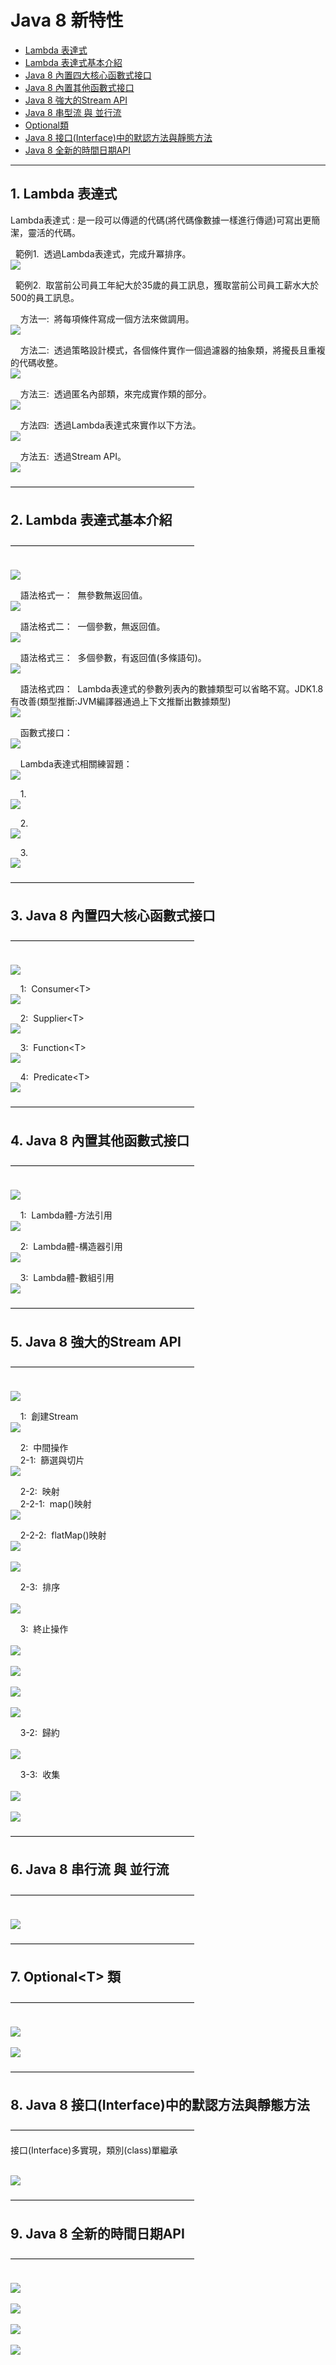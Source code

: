 Java 8 新特性
==================
*   [Lambda 表達式](#ch01)
*   [Lambda 表達式基本介紹](#ch02)
*   [Java 8 內置四大核心函數式接口](#ch03)
*   [Java 8 內置其他函數式接口](#ch04)
*   [Java 8 強大的Stream API](#ch05)
*   [Java 8 串型流 與 並行流](#ch06)
*   [Optional<T>類](#ch07)
*   [Java 8 接口(Interface)中的默認方法與靜態方法](#ch08)
*   [Java 8 全新的時間日期API](#ch09)


* * *
<h2 id="ch01">1. Lambda 表達式</h2>

Lambda表達式 : 是一段可以傳遞的代碼(將代碼像數據一樣進行傳遞)可寫出更簡潔，靈活的代碼。

&nbsp;&nbsp;範例1.&nbsp;&nbsp;透過Lambda表達式，完成升冪排序。
<br>![](img/img01.png)<br>

&nbsp;&nbsp;範例2.&nbsp;&nbsp;取當前公司員工年紀大於35歲的員工訊息，獲取當前公司員工薪水大於500的員工訊息。

&nbsp;&nbsp;&nbsp;&nbsp;方法一:&nbsp;&nbsp;將每項條件寫成一個方法來做調用。
<br>![](img/img02.png)<br>

&nbsp;&nbsp;&nbsp;&nbsp;方法二:&nbsp;&nbsp;透過策略設計模式，各個條件實作一個過濾器的抽象類，將攏長且重複的代碼收整。
<br>![](img/img03.png)<br>

&nbsp;&nbsp;&nbsp;&nbsp;方法三:&nbsp;&nbsp;透過匿名內部類，來完成實作類的部分。
<br>![](img/img04.png)<br>

&nbsp;&nbsp;&nbsp;&nbsp;方法四:&nbsp;&nbsp;透過Lambda表達式來實作以下方法。
<br>![](img/img05.png)<br>

&nbsp;&nbsp;&nbsp;&nbsp;方法五:&nbsp;&nbsp;透過Stream API。
<br>![](img/img06.png)<br>

—————————————————————
<h2 id="ch02">2. Lambda 表達式基本介紹</h2>
—————————————————————

<br>![](img/img07.png)<br>

&nbsp;&nbsp;&nbsp;&nbsp;語法格式一：&nbsp;&nbsp;無參數無返回值。
<br>![](img/img08.png)<br>

&nbsp;&nbsp;&nbsp;&nbsp;語法格式二：&nbsp;&nbsp;一個參數，無返回值。
<br>![](img/img09.png)<br>

&nbsp;&nbsp;&nbsp;&nbsp;語法格式三：&nbsp;&nbsp;多個參數，有返回值(多條語句)。
<br>![](img/img10.png)<br>

&nbsp;&nbsp;&nbsp;&nbsp;語法格式四：&nbsp;&nbsp;Lambda表達式的參數列表內的數據類型可以省略不寫。JDK1.8有改善(類型推斷:JVM編譯器通過上下文推斷出數據類型)
<br>![](img/img11.png)<br>

&nbsp;&nbsp;&nbsp;&nbsp;函數式接口：&nbsp;&nbsp;
<br>![](img/img12.png)<br>

&nbsp;&nbsp;&nbsp;&nbsp;Lambda表達式相關練習題：&nbsp;&nbsp;
<br>![](img/img13.png)<br>

&nbsp;&nbsp;&nbsp;&nbsp;1.&nbsp;&nbsp;
<br>![](img/img14.png)<br>

&nbsp;&nbsp;&nbsp;&nbsp;2.&nbsp;&nbsp;
<br>![](img/img15.png)<br>

&nbsp;&nbsp;&nbsp;&nbsp;3.&nbsp;&nbsp;
<br>![](img/img16.png)<br>

—————————————————————
<h2 id="ch03">3. Java 8 內置四大核心函數式接口</h2>
—————————————————————

<br>![](img/img17.png)<br>

&nbsp;&nbsp;&nbsp;&nbsp;1:&nbsp;&nbsp;Consumer&lt;T&gt;
<br>![](img/img18.png)<br>

&nbsp;&nbsp;&nbsp;&nbsp;2:&nbsp;&nbsp;Supplier&lt;T&gt;
<br>![](img/img19.png)<br>

&nbsp;&nbsp;&nbsp;&nbsp;3:&nbsp;&nbsp;Function&lt;T&gt;
<br>![](img/img20.png)<br>

&nbsp;&nbsp;&nbsp;&nbsp;4:&nbsp;&nbsp;Predicate&lt;T&gt;
<br>![](img/img21.png)<br>

—————————————————————
<h2 id="ch04">4. Java 8 內置其他函數式接口</h2>
—————————————————————

<br>![](img/img22.png)<br>

&nbsp;&nbsp;&nbsp;&nbsp;1:&nbsp;&nbsp;Lambda體-方法引用
<br>![](img/img23.png)<br>

&nbsp;&nbsp;&nbsp;&nbsp;2:&nbsp;&nbsp;Lambda體-構造器引用
<br>![](img/img24.png)<br>

&nbsp;&nbsp;&nbsp;&nbsp;3:&nbsp;&nbsp;Lambda體-數組引用
<br>![](img/img25.png)<br>

—————————————————————
<h2 id="ch05">5. Java 8 強大的Stream API</h2>
—————————————————————

<br>![](img/img26.png)<br>

&nbsp;&nbsp;&nbsp;&nbsp;1:&nbsp;&nbsp;創建Stream
<br>![](img/img27.png)<br>

&nbsp;&nbsp;&nbsp;&nbsp;2:&nbsp;&nbsp;中間操作<br>
&nbsp;&nbsp;&nbsp;&nbsp;2-1:&nbsp;&nbsp;篩選與切片
<br>![](img/img28.png)<br>

&nbsp;&nbsp;&nbsp;&nbsp;2-2:&nbsp;&nbsp;映射<br>
&nbsp;&nbsp;&nbsp;&nbsp;2-2-1:&nbsp;&nbsp;map()映射
<br>![](img/img29.png)<br>

&nbsp;&nbsp;&nbsp;&nbsp;2-2-2:&nbsp;&nbsp;flatMap()映射
<br>![](img/img30.png)<br>
<br>![](img/img31.png)<br>

&nbsp;&nbsp;&nbsp;&nbsp;2-3:&nbsp;&nbsp;排序<br>
<br>![](img/img32.png)<br>

&nbsp;&nbsp;&nbsp;&nbsp;3:&nbsp;&nbsp;終止操作<br>
<br>![](img/img33.png)<br>
<br>![](img/img34.png)<br>
<br>![](img/img35.png)<br>
<br>![](img/img36.png)<br>

&nbsp;&nbsp;&nbsp;&nbsp;3-2:&nbsp;&nbsp;歸約<br>
<br>![](img/img37.png)<br>

&nbsp;&nbsp;&nbsp;&nbsp;3-3:&nbsp;&nbsp;收集<br>
<br>![](img/img38.png)<br>
<br>![](img/img39.png)<br>

—————————————————————
<h2 id="ch06">6. Java 8 串行流 與 並行流</h2>
—————————————————————

<br>![](img/img40.png)<br>

—————————————————————
<h2 id="ch07">7. Optional&lt;T&gt; 類</h2>
—————————————————————

<br>![](img/img41.png)<br>
<br>![](img/img42.png)<br>

—————————————————————
<h2 id="ch08">8. Java 8 接口(Interface)中的默認方法與靜態方法</h2>
—————————————————————

接口(Interface)多實現，類別(class)單繼承

<br>![](img/img43.png)<br>

—————————————————————
<h2 id="ch09">9. Java 8 全新的時間日期API</h2>
—————————————————————

<br>![](img/img44.png)<br>
<br>![](img/img45.png)<br>
<br>![](img/img46.png)<br>
<br>![](img/img47.png)<br>
